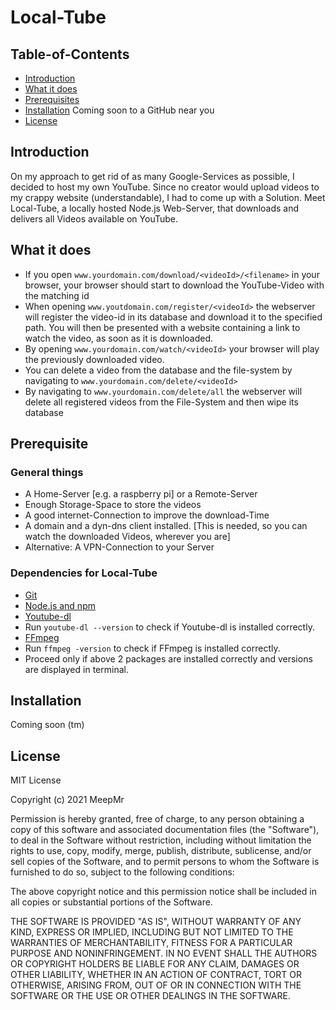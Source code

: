 # Local-Tube

## Table-of-Contents

- [Introduction](https://github.com/MeepMr/Local-Tube#introduction)
- [What it does](https://github.com/MeepMr/Local-Tube#what-it-doeas)
- [Prerequisites](https://github.com/MeepMr/Local-Tube#prerequisite)
- [Installation](https://github.com/MeepMr/Local-Tube#installation) Coming soon to a GitHub near you
- [License](https://github.com/MeepMr/Local-Tube#license)


## Introduction
On my approach to get rid of as many Google-Services as possible, I decided to host my own YouTube.
Since no creator would upload videos to my crappy website (understandable), I had to come up with a Solution.
Meet Local-Tube, a locally hosted Node.js Web-Server, that downloads and delivers all Videos available on YouTube.

## What it does
- If you open `www.yourdomain.com/download/<videoId>/<filename>` in your browser, your browser should start to download the YouTube-Video with the matching id
- When opening `www.youtdomain.com/register/<videoId>` the webserver will register the video-id in its database and download it to the specified path.
You will then be presented with a website containing a link to watch the video, as soon as it is downloaded.
- By opening `www.yourdomain.com/watch/<videoId>` your browser will play the previously downloaded video.
- You can delete a video from the database and the file-system by navigating to `www.yourdomain.com/delete/<videoId>`
- By navigating to `www.yourdomain.com/delete/all` the webserver will delete all registered videos from the File-System and then wipe its database

## Prerequisite

### General things
- A Home-Server [e.g. a raspberry pi] or a Remote-Server
- Enough Storage-Space to store the videos
- A good internet-Connection to improve the download-Time
- A domain and a dyn-dns client installed. [This is needed, so you can watch the downloaded Videos, wherever you are]
- Alternative: A VPN-Connection to your Server

### Dependencies for Local-Tube
- [Git](https://git-scm.com/)
- [Node.js and npm](https://nodejs.org)
- [Youtube-dl](https://ytdl-org.github.io/youtube-dl/download.html)
- Run `youtube-dl --version` to check if Youtube-dl is installed correctly.
- [FFmpeg](https://ffmpeg.zeranoe.com/builds/)
- Run `ffmpeg -version` to check if FFmpeg is installed correctly.
- Proceed only if above 2 packages are installed correctly and versions are displayed in terminal.

## Installation
Coming soon (tm)

## License

MIT License

Copyright (c) 2021 MeepMr

Permission is hereby granted, free of charge, to any person obtaining a copy
of this software and associated documentation files (the "Software"), to deal
in the Software without restriction, including without limitation the rights
to use, copy, modify, merge, publish, distribute, sublicense, and/or sell
copies of the Software, and to permit persons to whom the Software is
furnished to do so, subject to the following conditions:

The above copyright notice and this permission notice shall be included in all
copies or substantial portions of the Software.

THE SOFTWARE IS PROVIDED "AS IS", WITHOUT WARRANTY OF ANY KIND, EXPRESS OR
IMPLIED, INCLUDING BUT NOT LIMITED TO THE WARRANTIES OF MERCHANTABILITY,
FITNESS FOR A PARTICULAR PURPOSE AND NONINFRINGEMENT. IN NO EVENT SHALL THE
AUTHORS OR COPYRIGHT HOLDERS BE LIABLE FOR ANY CLAIM, DAMAGES OR OTHER
LIABILITY, WHETHER IN AN ACTION OF CONTRACT, TORT OR OTHERWISE, ARISING FROM,
OUT OF OR IN CONNECTION WITH THE SOFTWARE OR THE USE OR OTHER DEALINGS IN THE
SOFTWARE.
